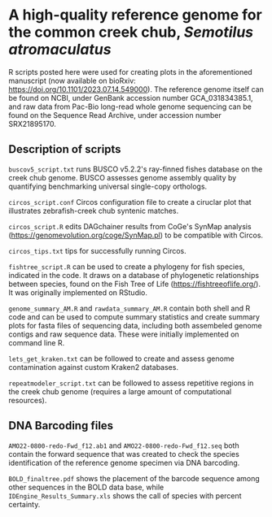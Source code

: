# A high-quality reference genome for the common creek chub, *Semotilus atromaculatus*

R scripts posted here were used for creating plots in the aforementioned manuscript (now available on bioRxiv: https://doi.org/10.1101/2023.07.14.549000). The reference genome itself can be found on NCBI, under GenBank accession number GCA_031834385.1, and raw data from Pac-Bio long-read whole genome sequencing can be found on the Sequence Read Archive, under accession number SRX21895170. 

## Description of scripts

`buscov5_script.txt` runs BUSCO v5.2.2's ray-finned fishes database on the creek chub genome. BUSCO assesses genome assembly quality by quantifying benchmarking universal single-copy orthologs.

`circos_script.conf` Circos configuration file to create a ciruclar plot that illustrates zebrafish-creek chub syntenic matches. 

`circos_script.R` edits DAGchainer results from CoGe's SynMap analysis (https://genomevolution.org/coge/SynMap.pl) to be compatible with Circos.

`circos_tips.txt` tips for successfully running Circos.

`fishtree_script.R` can be used to create a phylogeny for fish species, indicated in the code. It draws on a database of phylogenetic relationships between species, found on the Fish Tree of Life (https://fishtreeoflife.org/). It was originally implemented on RStudio.

`genome_summary_AM.R` and `rawdata_summary_AM.R` contain both shell and R code and can be used to compute summary statistics and create summary plots for fasta files of sequencing data, including both assembeled genome contigs and raw sequence data. These were initially implemented on command line R. 

`lets_get_kraken.txt` can be followed to create and assess genome contamination against custom Kraken2 databases. 

`repeatmodeler_script.txt` can be followed to assess repetitive regions in the creek chub genome (requires a large amount of computational resources).

## DNA Barcoding files

`AMO22-0800-redo-Fwd_f12.ab1` and `AMO22-0800-redo-Fwd_f12.seq` both contain the forward sequence that was created to check the species identification of the reference genome specimen via DNA barcoding. 

`BOLD_finaltree.pdf` shows the placement of the barcode sequence among other sequences in the BOLD data base, while `IDEngine_Results_Summary.xls` shows the call of species with percent certainty. 
